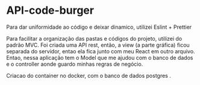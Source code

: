 # API-code-burger

Para dar uniformidade ao código e deixar dinamico, utilizei Eslint + Prettier

Para facilitar a organização das pastas e códigos do projeto, utilizei do padrão MVC. Foi criada uma API rest, então, a view (a parte gráfica) ficou separada do servidor, entao ela fica junto com meu React em outro arquivo.
Entao, nessa aplicação tem o Model que me ajudou com o banco de dados e o controller aonde guardo minhas regras de negócio.

Criacao do container no docker, com o banco de dados postgres . 
